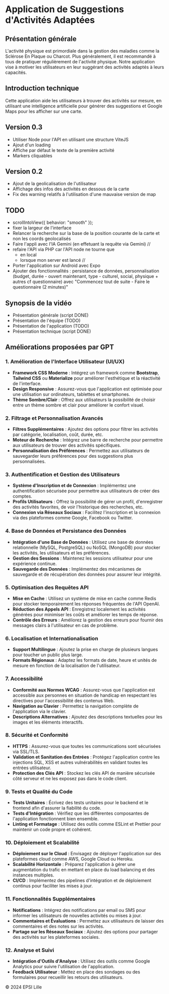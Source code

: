 # Application de Suggestions d'Activités Adaptées

## Présentation générale

L'activité physique est primordiale dans la gestion des maladies comme la Sclérose En Plaque ou Charcot. Plus généralement, il est recommandé à tous de pratiquer régulièrement de l'activité physique. Notre application vise à motiver les utilisateurs en leur suggérant des activités adaptés à leurs capacités.

## Introduction technique

Cette application aide les utilisateurs à trouver des activités sur mesure, en utilisant une intelligence artificielle pour générer des suggestions et Google Maps pour les afficher sur une carte.

## Version 0.3

- Utiliser Node pour l'API en utilisant une structure ViteJS
- Ajout d'un loading
- Affiche par défaut le texte de la première activité
- Markers cliquables

## Version 0.2

- Ajout de la geolicalisation de l'utilisateur
- Affichage des infos des activités en dessous de la carte
- Fix des warning relatifs à l'utilisation d'une mauvaise version de map

## TODO

- scrollIntoView({ behavior: "smooth" });
- fixer la largeur de l'interface
- Relancer la recherche sur la base de la position courante de la carte et non les coords geolocalisés
- Faire l'appli avec l'IA Gemini (en effetuant la requête via Gemini)
//
- refaire l'API via PHP car l'API node ne tourne que
  - en local
  - lorsque mon server est lancé
//
- Porter l'application sur Android avec Expo
- Ajouter des fonctionnalités : persistance de données, personnalisation (budget, durée - ouvert maintenant, type - culturel, social, physique + autres cf questionnaire) avec "Commencez tout de suite - Faire le questionnaire (2 minutes)"

## Synopsis de la vidéo

- Présentation générale (script DONE)
- Présentation de l'équipe (TODO)
- Présentation de l'application (TODO)
- Présentation technique (script DONE)

## Améliorations proposées par GPT

### 1. Amélioration de l'Interface Utilisateur (UI/UX)

- **Framework CSS Moderne** : Intégrez un framework comme **Bootstrap**, **Tailwind CSS** ou **Materialize** pour améliorer l'esthétique et la réactivité de l'interface.
- **Design Responsive** : Assurez-vous que l'application est optimisée pour une utilisation sur ordinateurs, tablettes et smartphones.
- **Thème Sombre/Clair** : Offrez aux utilisateurs la possibilité de choisir entre un thème sombre et clair pour améliorer le confort visuel.

### 2. Filtrage et Personnalisation Avancés

- **Filtres Supplémentaires** : Ajoutez des options pour filtrer les activités par catégorie, localisation, coût, durée, etc.
- **Moteur de Recherche** : Intégrez une barre de recherche pour permettre aux utilisateurs de trouver des activités spécifiques.
- **Personnalisation des Préférences** : Permettez aux utilisateurs de sauvegarder leurs préférences pour des suggestions plus personnalisées.

### 3. Authentification et Gestion des Utilisateurs

- **Système d'Inscription et de Connexion** : Implémentez une authentification sécurisée pour permettre aux utilisateurs de créer des comptes.
- **Profils Utilisateurs** : Offrez la possibilité de gérer un profil, d'enregistrer des activités favorites, de voir l'historique des recherches, etc.
- **Connexion via Réseaux Sociaux** : Facilitez l'inscription et la connexion via des plateformes comme Google, Facebook ou Twitter.

### 4. Base de Données et Persistance des Données

- **Intégration d'une Base de Données** : Utilisez une base de données relationnelle (MySQL, PostgreSQL) ou NoSQL (MongoDB) pour stocker les activités, les utilisateurs et les préférences.
- **Gestion des Sessions** : Maintenez les sessions utilisateur pour une expérience continue.
- **Sauvegarde des Données** : Implémentez des mécanismes de sauvegarde et de récupération des données pour assurer leur intégrité.

### 5. Optimisation des Requêtes API

- **Mise en Cache** : Utilisez un système de mise en cache comme Redis pour stocker temporairement les réponses fréquentes de l'API OpenAI.
- **Réduction des Appels API** : Enregistrez localement les activités générées pour minimiser les coûts et améliorer les temps de réponse.
- **Contrôle des Erreurs** : Améliorez la gestion des erreurs pour fournir des messages clairs à l'utilisateur en cas de problème.

### 6. Localisation et Internationalisation

- **Support Multilingue** : Ajoutez la prise en charge de plusieurs langues pour toucher un public plus large.
- **Formats Régionaux** : Adaptez les formats de date, heure et unités de mesure en fonction de la localisation de l'utilisateur.

### 7. Accessibilité

- **Conformité aux Normes WCAG** : Assurez-vous que l'application est accessible aux personnes en situation de handicap en respectant les directives pour l'accessibilité des contenus Web.
- **Navigation au Clavier** : Permettez la navigation complète de l'application via le clavier.
- **Descriptions Alternatives** : Ajoutez des descriptions textuelles pour les images et les éléments interactifs.

### 8. Sécurité et Conformité

- **HTTPS** : Assurez-vous que toutes les communications sont sécurisées via SSL/TLS.
- **Validation et Sanitation des Entrées** : Protégez l'application contre les injections SQL, XSS et autres vulnérabilités en validant toutes les entrées utilisateur.
- **Protection des Clés API** : Stockez les clés API de manière sécurisée côté serveur et ne les exposez pas dans le code client.

### 9. Tests et Qualité du Code

- **Tests Unitaires** : Écrivez des tests unitaires pour le backend et le frontend afin d'assurer la fiabilité du code.
- **Tests d'Intégration** : Vérifiez que les différentes composantes de l'application fonctionnent bien ensemble.
- **Linting et Formatage** : Utilisez des outils comme ESLint et Prettier pour maintenir un code propre et cohérent.

### 10. Déploiement et Scalabilité

- **Déploiement sur le Cloud** : Envisagez de déployer l'application sur des plateformes cloud comme AWS, Google Cloud ou Heroku.
- **Scalabilité Horizontale** : Préparez l'application à gérer une augmentation du trafic en mettant en place du load balancing et des instances multiples.
- **CI/CD** : Implémentez des pipelines d'intégration et de déploiement continus pour faciliter les mises à jour.

### 11. Fonctionnalités Supplémentaires

- **Notifications** : Intégrez des notifications par email ou SMS pour informer les utilisateurs de nouvelles activités ou mises à jour.
- **Commentaires et Évaluations** : Permettez aux utilisateurs de laisser des commentaires et des notes sur les activités.
- **Partage sur les Réseaux Sociaux** : Ajoutez des options pour partager des activités sur les plateformes sociales.

### 12. Analyse et Suivi

- **Intégration d'Outils d'Analyse** : Utilisez des outils comme Google Analytics pour suivre l'utilisation de l'application.
- **Feedback Utilisateur** : Mettez en place des sondages ou des formulaires pour recueillir les retours des utilisateurs.

© 2024 EPSI Lille